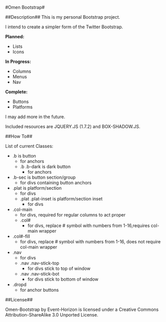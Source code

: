 #Omen Bootstrap#

##Description##
This is my personal Bootstrap project. 

I intend to create a simpler form of the Twitter Bootstrap. 

**Planned:**
 - Lists
 - Icons

**In Progress:**
 - Columns
 - Menus
 - Nav

**Complete:**
 - Buttons
 - Platforms

I may add more in the future.



Included resources are JQUERY.JS (1.7.2) and BOX-SHADOW.JS.

##How To##

List of current Classes:
 - .b is button
    - for anchors
    - .b .b-dark is dark button
       - for anchors
 - .b-sec is button section/group
    - for divs containing button anchors
 - .plat is platform/section
    - for divs
    - .plat .plat-inset is platform/section inset
       - for divs
 - .col-main
    - for divs, required for regular columns to act proper
    - .col#
       - for divs, replace # symbol with numbers from 1-16,requires col-main wrapper
 - .col#-fill
    - for divs, replace # symbol with numbers from 1-16, does not require col-main wrapper
 - .nav
    - for divs
    - .nav .nav-stick-top
       - for divs stick to top of window
    - .nav .nav-stick-bot
       - for divs stick to bottom of window
 - .dropd
    - for anchor buttons

##License##

Omen-Bootstrap by Event-Horizon is licensed under a Creative Commons Attribution-ShareAlike 3.0 Unported License.